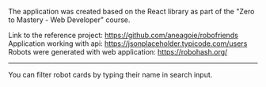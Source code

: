 The application was created based on the React library as part of the "Zero to Mastery - Web Developer" course.

Link to the reference project: https://github.com/aneagoie/robofriends
Application working with api: https://jsonplaceholder.typicode.com/users
Robots were generated with web application: https://robohash.org/

- - - - -

You can filter robot cards by typing their name in search input.
